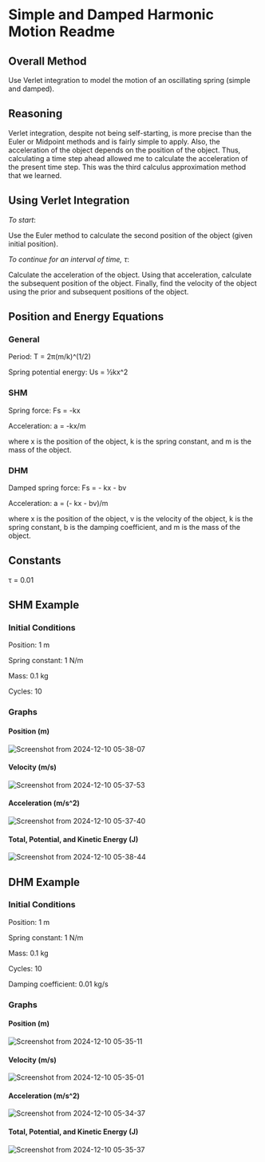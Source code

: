 # Simple and Damped Harmonic Motion Readme

## Overall Method

Use Verlet integration to model the motion of an oscillating spring (simple and damped).

## Reasoning

Verlet integration, despite not being self-starting, is more precise than the Euler or Midpoint methods and is fairly simple to apply. Also, the acceleration of the object depends on the position of the object. Thus, calculating a time step ahead allowed me to calculate the acceleration of the present time step. This was the third calculus approximation method that we learned.

## Using Verlet Integration

*To start*:

Use the Euler method to calculate the second position of the object (given initial position).

*To continue for an interval of time, τ*:

Calculate the acceleration of the object. Using that acceleration, calculate the subsequent position of the object. Finally, find the velocity of the object using the prior and subsequent positions of the object. 

## Position and Energy Equations

### General

Period: T = 2π(m/k)^(1/2)

Spring potential energy: Us = ½kx^2

### SHM

Spring force: Fs = -kx

Acceleration: a = -kx/m

where x is the position of the object, k is the spring constant, and m is the mass of the object. 

### DHM

Damped spring force: Fs = - kx - bv

Acceleration: a = (- kx - bv)/m

where x is the position of the object, v is the velocity of the object, k is the spring constant, b is the damping coefficient, and m is the mass of the object. 

## Constants

τ = 0.01 

## SHM Example

### Initial Conditions

Position: 1 m

Spring constant: 1 N/m

Mass: 0.1 kg

Cycles: 10

### Graphs

#### Position (m)
![Screenshot from 2024-12-10 05-38-07](https://github.com/user-attachments/assets/fbf16d5b-e189-4ffd-ae5c-341da5530ba0)

#### Velocity (m/s)
![Screenshot from 2024-12-10 05-37-53](https://github.com/user-attachments/assets/73d4fedb-8f21-4a6e-b457-fa7176a6f2f1)

#### Acceleration (m/s^2)
![Screenshot from 2024-12-10 05-37-40](https://github.com/user-attachments/assets/44707e51-d208-4145-90e7-54e0e606624f)

#### Total, Potential, and Kinetic Energy (J)
![Screenshot from 2024-12-10 05-38-44](https://github.com/user-attachments/assets/484e4349-92f7-4c5a-aa89-2e85353c3106)

## DHM Example

### Initial Conditions

Position: 1 m

Spring constant: 1 N/m

Mass: 0.1 kg

Cycles: 10

Damping coefficient: 0.01 kg/s

### Graphs

#### Position (m)
![Screenshot from 2024-12-10 05-35-11](https://github.com/user-attachments/assets/4a4b84c1-9d0e-4da2-80e2-bdc3bfdcc246)

#### Velocity (m/s)
![Screenshot from 2024-12-10 05-35-01](https://github.com/user-attachments/assets/a0e7b99a-d262-49cc-abd4-89032a3c1b19)

#### Acceleration (m/s^2)
![Screenshot from 2024-12-10 05-34-37](https://github.com/user-attachments/assets/8e8f60c3-ed13-4898-ab6e-1b28a3e1755c)

#### Total, Potential, and Kinetic Energy (J)
![Screenshot from 2024-12-10 05-35-37](https://github.com/user-attachments/assets/8324bf1a-a29a-49b6-b1b8-254a97d06e93)



